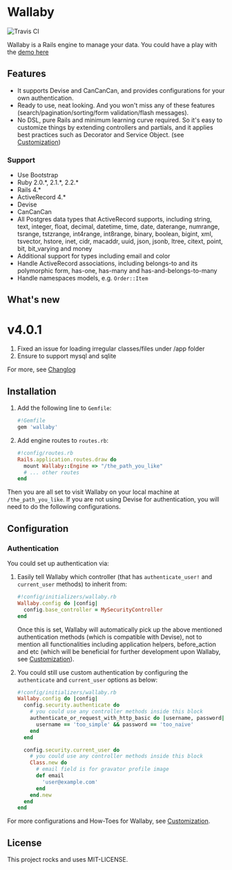 # Wallaby

![Travis CI](https://travis-ci.org/reinteractive/wallaby.svg)

Wallaby is a Rails engine to manage your data. You could have a play with the [demo here](https://wallaby-demo.herokuapp.com/admin/)

## Features

- It supports Devise and CanCanCan, and provides configurations for your own authentication.
- Ready to use, neat looking. And you won't miss any of these features (search/pagination/sorting/form validation/flash messages).
- No DSL, pure Rails and minimum learning curve required. So it's easy to customize things by extending controllers and partials, and it applies best practices such as Decorator and Service Object. (see [Customization](CUSTOMIZATION.md))

### Support

- Use Bootstrap
- Ruby 2.0.\*, 2.1.\*, 2.2.\*
- Rails 4.\*
- ActiveRecord 4.\*
- Devise
- CanCanCan
- All Postgres data types that ActiveRecord supports, including string, text, integer, float, decimal, datetime, time, date, daterange, numrange, tsrange, tstzrange, int4range, int8range, binary, boolean, bigint, xml, tsvector, hstore, inet, cidr, macaddr, uuid, json, jsonb, ltree, citext, point, bit, bit_varying and money
- Additional support for types including email and color
- Handle ActiveRecord associations, including belongs-to and its polymorphic form, has-one, has-many and has-and-belongs-to-many
- Handle namespaces models, e.g. `Order::Item`

## What's new

# v4.0.1

1. Fixed an issue for loading irregular classes/files under /app folder
2. Ensure to support mysql and sqlite

For more, see [Changlog](CHANGELOG.md)

## Installation

1. Add the following line to `Gemfile`:

    ```ruby
    #!Gemfile
    gem 'wallaby'
    ```

2. Add engine routes to `routes.rb`:

    ```ruby
    #!config/routes.rb
    Rails.application.routes.draw do
      mount Wallaby::Engine => "/the_path_you_like"
      # ... other routes
    end
    ```

Then you are all set to visit Wallaby on your local machine at `/the_path_you_like`. If you are not using Devise for authentication, you will need to do the following configurations.

## Configuration

### Authentication

You could set up authentication via:

1. Easily tell Wallaby which controller (that has `authenticate_user!` and `current_user` methods) to inherit from:

    ```ruby
    #!config/initializers/wallaby.rb
    Wallaby.config do |config|
      config.base_controller = MySecurityController
    end
    ```

    Once this is set, Wallaby will automatically pick up the above mentioned authentication methods (which is compatible with Devise), not to mention all functionalities including application helpers, before_action and etc (which will be beneficial for further development upon Wallaby, see [Customization](CUSTOMIZATION.md)).

2. You could still use custom authentication by configuring the `authenticate` and `current_user` options as below:

    ```ruby
    #!config/initializers/wallaby.rb
    Wallaby.config do |config|
      config.security.authenticate do
        # you could use any controller methods inside this block
        authenticate_or_request_with_http_basic do |username, password|
          username == 'too_simple' && password == 'too_naive'
        end
      end

      config.security.current_user do
        # you could use any controller methods inside this block
        Class.new do
          # email field is for gravator profile image
          def email
            'user@example.com'
          end
        end.new
      end
    end
    ```

For more configurations and How-Toes for Wallaby, see [Customization](CUSTOMIZATION.md).

## License
This project rocks and uses MIT-LICENSE.

